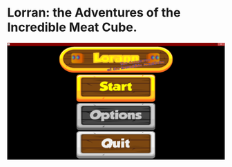 # Lorran: the Adventures of the Incredible Meat Cube.
![Menu](https://github.com/LNabas/Lorann/raw/master/game/VRAC/menuv1.png "LeMenu")